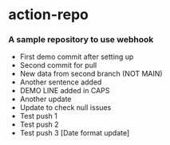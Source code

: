 ﻿# action-repo
### A sample repository to use webhook

- First demo commit after setting up
- Second commit for pull
- New data from second branch (NOT MAIN)
- Another sentence added
- DEMO LINE added in CAPS
- Another update
- Update to check null issues
- Test push 1
- Test push 2
- Test push 3 [Date format update]